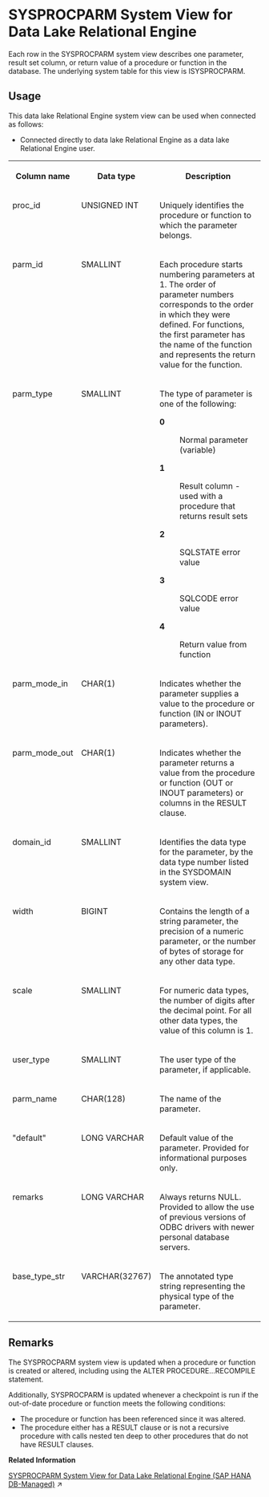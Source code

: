 <!-- loio3be984286c5f101483cb9e3f71175aa7 -->

# SYSPROCPARM System View for Data Lake Relational Engine

Each row in the SYSPROCPARM system view describes one parameter, result set column, or return value of a procedure or function in the database. The underlying system table for this view is ISYSPROCPARM.



<a name="loio3be984286c5f101483cb9e3f71175aa7__section_vwg_vhq_b4b"/>

## Usage

This data lake Relational Engine system view can be used when connected as follows:

-   Connected directly to data lake Relational Engine as a data lake Relational Engine user.




<table>
<tr>
<th valign="top">

Column name

</th>
<th valign="top">

Data type

</th>
<th valign="top">

Description

</th>
</tr>
<tr>
<td valign="top">

proc\_id

</td>
<td valign="top">

UNSIGNED INT

</td>
<td valign="top">

Uniquely identifies the procedure or function to which the parameter belongs.

</td>
</tr>
<tr>
<td valign="top">

parm\_id

</td>
<td valign="top">

SMALLINT

</td>
<td valign="top">

Each procedure starts numbering parameters at 1. The order of parameter numbers corresponds to the order in which they were defined. For functions, the first parameter has the name of the function and represents the return value for the function.

</td>
</tr>
<tr>
<td valign="top">

parm\_type

</td>
<td valign="top">

SMALLINT

</td>
<td valign="top">

The type of parameter is one of the following:


<dl>
<dt><b>

0

</b></dt>
<dd>

Normal parameter \(variable\)



</dd><dt><b>

1

</b></dt>
<dd>

Result column - used with a procedure that returns result sets



</dd><dt><b>

2

</b></dt>
<dd>

SQLSTATE error value



</dd><dt><b>

3

</b></dt>
<dd>

SQLCODE error value



</dd><dt><b>

4

</b></dt>
<dd>

Return value from function



</dd>
</dl>



</td>
</tr>
<tr>
<td valign="top">

parm\_mode\_in

</td>
<td valign="top">

CHAR\(1\)

</td>
<td valign="top">

Indicates whether the parameter supplies a value to the procedure or function \(IN or INOUT parameters\).

</td>
</tr>
<tr>
<td valign="top">

parm\_mode\_out

</td>
<td valign="top">

CHAR\(1\)

</td>
<td valign="top">

Indicates whether the parameter returns a value from the procedure or function \(OUT or INOUT parameters\) or columns in the RESULT clause.

</td>
</tr>
<tr>
<td valign="top">

domain\_id

</td>
<td valign="top">

SMALLINT

</td>
<td valign="top">

Identifies the data type for the parameter, by the data type number listed in the SYSDOMAIN system view.

</td>
</tr>
<tr>
<td valign="top">

width

</td>
<td valign="top">

BIGINT

</td>
<td valign="top">

Contains the length of a string parameter, the precision of a numeric parameter, or the number of bytes of storage for any other data type.

</td>
</tr>
<tr>
<td valign="top">

scale

</td>
<td valign="top">

SMALLINT

</td>
<td valign="top">

For numeric data types, the number of digits after the decimal point. For all other data types, the value of this column is 1.

</td>
</tr>
<tr>
<td valign="top">

user\_type

</td>
<td valign="top">

SMALLINT

</td>
<td valign="top">

The user type of the parameter, if applicable.

</td>
</tr>
<tr>
<td valign="top">

parm\_name

</td>
<td valign="top">

CHAR\(128\)

</td>
<td valign="top">

The name of the parameter.

</td>
</tr>
<tr>
<td valign="top">

"default"

</td>
<td valign="top">

LONG VARCHAR

</td>
<td valign="top">

Default value of the parameter. Provided for informational purposes only.

</td>
</tr>
<tr>
<td valign="top">

remarks

</td>
<td valign="top">

LONG VARCHAR

</td>
<td valign="top">

Always returns NULL. Provided to allow the use of previous versions of ODBC drivers with newer personal database servers.

</td>
</tr>
<tr>
<td valign="top">

base\_type\_str

</td>
<td valign="top">

VARCHAR\(32767\)

</td>
<td valign="top">

The annotated type string representing the physical type of the parameter.

</td>
</tr>
</table>



<a name="loio3be984286c5f101483cb9e3f71175aa7__SYSPROCPARM_remarks1"/>

## Remarks

The SYSPROCPARM system view is updated when a procedure or function is created or altered, including using the ALTER PROCEDURE...RECOMPILE statement.

Additionally, SYSPROCPARM is updated whenever a checkpoint is run if the out-of-date procedure or function meets the following conditions:

-   The procedure or function has been referenced since it was altered.
-   The procedure either has a RESULT clause or is not a recursive procedure with calls nested ten deep to other procedures that do not have RESULT clauses.

**Related Information**  


[SYSPROCPARM System View for Data Lake Relational Engine (SAP HANA DB-Managed)](https://help.sap.com/viewer/a898e08b84f21015969fa437e89860c8/2023_4_QRC/en-US/80ec5b7639274fb58a0d680ef35009b6.html "Each row in the SYSPROCPARM system view describes one parameter, result set column, or return value of a procedure or function in the database. The underlying system table for this view is ISYSPROCPARM.") :arrow_upper_right:

